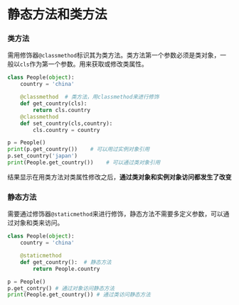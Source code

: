 # 静态方法和类方法

### 类方法 <a id="1-&#x7C7B;&#x65B9;&#x6CD5;"></a>

需用修饰器`@classmethod`标识其为类方法。类方法第一个参数必须是类对象，一般以`cls`作为第一个参数。用来获取或修改类属性。

```python
class People(object):
    country = 'china'

    @classmethod  # 类方法，用classmethod来进行修饰
    def get_country(cls):
        return cls.country
    @classmethod
    def set_country(cls,country):
        cls.country = country

p = People()
print(p.get_country())    # 可以用过实例对象引用
p.set_country('japan') 
print(People.get_country())    # 可以通过类对象引用
```

结果显示在用类方法对类属性修改之后，**通过类对象和实例对象访问都发生了改变**

### 静态方法 <a id="2-&#x9759;&#x6001;&#x65B9;&#x6CD5;"></a>

需要通过修饰器`@staticmethod`来进行修饰，静态方法不需要多定义参数，可以通过对象和类来访问。

```python
class People(object):
    country = 'china'

    @staticmethod 
    def get_country():  # 静态方法
        return People.country

p = People()
p.get_contry() # 通过对象访问静态方法
print(People.get_country()) # 通过类访问静态方法
```

###  <a id="&#x603B;&#x7ED3;"></a>

